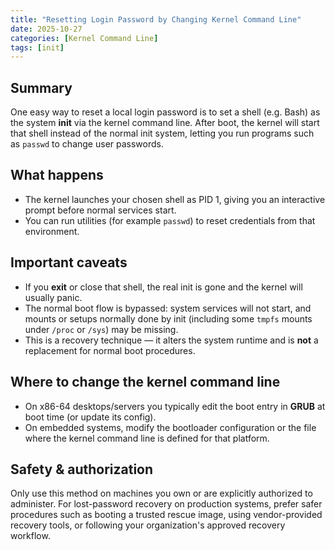 ```yaml
---
title: "Resetting Login Password by Changing Kernel Command Line"
date: 2025-10-27
categories: [Kernel Command Line]
tags: [init]
---
```



## Summary
One easy way to reset a local login password is to set a shell (e.g. Bash) as the system **init** via the kernel command line. After boot, the kernel will start that shell instead of the normal init system, letting you run programs such as `passwd` to change user passwords.

## What happens
- The kernel launches your chosen shell as PID 1, giving you an interactive prompt before normal services start.  
- You can run utilities (for example `passwd`) to reset credentials from that environment.

## Important caveats
- If you **exit** or close that shell, the real init is gone and the kernel will usually panic.  
- The normal boot flow is bypassed: system services will not start, and mounts or setups normally done by init (including some `tmpfs` mounts under `/proc` or `/sys`) may be missing.  
- This is a recovery technique — it alters the system runtime and is **not** a replacement for normal boot procedures.

## Where to change the kernel command line
- On x86-64 desktops/servers you typically edit the boot entry in **GRUB** at boot time (or update its config).  
- On embedded systems, modify the bootloader configuration or the file where the kernel command line is defined for that platform.

## Safety & authorization
Only use this method on machines you own or are explicitly authorized to administer. For lost-password recovery on production systems, prefer safer procedures such as booting a trusted rescue image, using vendor-provided recovery tools, or following your organization's approved recovery workflow.

